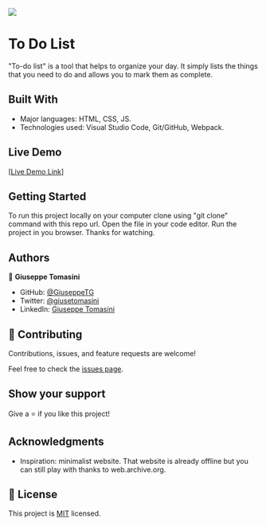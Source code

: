 ![](https://img.shields.io/badge/Microverse-blueviolet)

# To Do List

"To-do list" is a tool that helps to organize your day. It simply lists the things that you need to do and allows you to mark them as complete.


## Built With

- Major languages: HTML, CSS, JS. 
- Technologies used: Visual Studio Code, Git/GitHub, Webpack.

## Live Demo

[[Live Demo Link](https://giuseppetg.github.io/To-do-list/dist)]


## Getting Started

To run this project locally on your computer clone using "git clone" command with this repo url.
Open the file in your code editor. 
Run the project in you browser. 
Thanks for watching.

## Authors

👤 **Giuseppe Tomasini**

- GitHub: [@GiuseppeTG](https://github.com/GiuseppeTG)
- Twitter: [@giusetomasini](https://twitter.com/giusetomasini)
- LinkedIn: [Giuseppe Tomasini](https://www.linkedin.com/in/giuseppe-tomasini-67ba101a8/)


## 🤝 Contributing

Contributions, issues, and feature requests are welcome!

Feel free to check the [issues page](../../issues/).

## Show your support

Give a ⭐️ if you like this project!

## Acknowledgments

- Inspiration: minimalist website. That website is already offline but you can still play with thanks to web.archive.org.

## 📝 License

This project is [MIT](./MIT.md) licensed.
